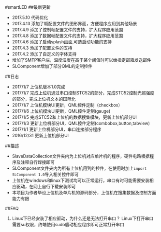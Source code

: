 #smartLED
##最新更新
- 2017.5.10 代码优化
- 2017.4.13 添加了帧配置文件的图形界面，方便程序应用到其他场景
- 2017.4.9 添加了控制帧配置文件的支持，扩大程序应用范围
- 2017.4.8 添加了数据帧配置文件的支持，扩大程序应用范围
- 2017.4.6 添加了启动splash画面,可选启动功能的支持
- 2017.4.3 添加了配置文件的支持
- 2017.4.2 添加了自定义的字体支持
- 增加了SMTP客户端，温度湿度在高于某个阈值时可以给指定邮箱发送邮件
- SLComponent增加了部分QML的定制控件

##日志
- 2017/1/7   上位机版本1.0完成
- 2017/1/7   完成上位机通过串口控制STC52的部分，完成STC52控制光照强度的部分，完成上位机文本的国际化
- 2017/1/7   上位机模块UI更新，QML控件定制（checkbox）
- 2017/1/6   上位机模块UI更新，QML控件定制(gauge)
- 2017/1/5   完成STC52和上位机的数据搜集模块，更新上位机部分UI
- 2017/1/3   更新上位机部分UI，QML控件定制(combobox,button,tabview)
- 2017/1/1   更新上位机部分UI，串口连接部分程序
- 2016/12/31 更新上位机部分UI

##描述
- SlaveDataCollection文件夹内为上位机对应单片机的程序，硬件电路根据程序及注释自行焊接即可
- SLComponent文件夹内为所有上位机用到的控件，在使用时加上```import SLComponent 1.0```导入相关控件即可
- 上位机在windows和linux下测试均可以正常运行，串口有时可能需要安装相应驱动，在网上自行下载安装即可
- 本项目为作者毕设上位机及单片机的源码部分，上位机在搜集数据及控制方面能力有限

##FAQ
1. Linux下已经安装了相应驱动，为什么还是无法打开串口？ 
Linux下打开串口需要su权限，终端使用sudo启动相应程序即可正常打开串口